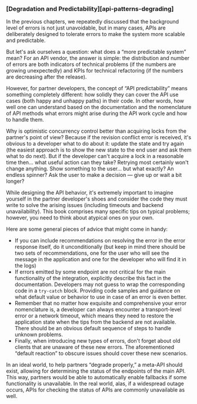 ### [Degradation and Predictability][api-patterns-degrading]

In the previous chapters, we repeatedly discussed that the background level of errors is not just unavoidable, but in many cases, APIs are deliberately designed to tolerate errors to make the system more scalable and predictable.

But let's ask ourselves a question: what does a “more predictable system” mean? For an API vendor, the answer is simple: the distribution and number of errors are both indicators of technical problems (if the numbers are growing unexpectedly) and KPIs for technical refactoring (if the numbers are decreasing after the release).

However, for partner developers, the concept of “API predictability” means something completely different: how solidly they can cover the API use cases (both happy and unhappy paths) in their code. In other words, how well one can understand based on the documentation and the nomenclature of API methods what errors might arise during the API work cycle and how to handle them.

Why is optimistic concurrency control better than acquiring locks from the partner's point of view? Because if the revision conflict error is received, it's obvious to a developer what to do about it: update the state and try again (the easiest approach is to show the new state to the end user and ask them what to do next). But if the developer can't acquire a lock in a reasonable time then… what useful action can they take? Retrying most certainly won't change anything. Show something to the user… but what exactly? An endless spinner? Ask the user to make a decision — give up or wait a bit longer?

While designing the API behavior, it's extremely important to imagine yourself in the partner developer's shoes and consider the code they must write to solve the arising issues (including timeouts and backend unavailability). This book comprises many specific tips on typical problems; however, you need to think about atypical ones on your own.

Here are some general pieces of advice that might come in handy:
  * If you can include recommendations on resolving the error in the error response itself, do it unconditionally (but keep in mind there should be two sets of recommendations, one for the user who will see the message in the application and one for the developer who will find it in the logs)
  * If errors emitted by some endpoint are not critical for the main functionality of the integration, explicitly describe this fact in the documentation. Developers may not guess to wrap the corresponding code in a `try-catch` block. Providing code samples and guidance on what default value or behavior to use in case of an error is even better.
  * Remember that no matter how exquisite and comprehensive your error nomenclature is, a developer can always encounter a transport-level error or a network timeout, which means they need to restore the application state when the tips from the backend are not available. There should be an obvious default sequence of steps to handle unknown problems.
  * Finally, when introducing new types of errors, don't forget about old clients that are unaware of these new errors. The aforementioned “default reaction” to obscure issues should cover these new scenarios.

In an ideal world, to help partners “degrade properly,” a meta-API should exist, allowing for determining the status of the endpoints of the main API. This way, partners would be able to automatically enable fallbacks if some functionality is unavailable. In the real world, alas, if a widespread outage occurs, APIs for checking the status of APIs are commonly unavailable as well.